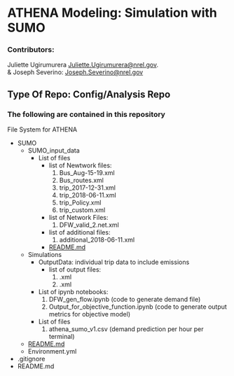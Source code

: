 # ATHENA Modeling: Simulation with SUMO
### Contributors: 
Juliette Ugirumurera <Juliette.Ugirumurera@nrel.gov>.
<br>
& Joseph Severino: <Joseph.Severino@nrel.gov>

## Type Of Repo: Config/Analysis Repo

### The following are contained in this repository

File System for ATHENA

+	SUMO
    - SUMO_input_data
       * List of files
            - list of Newtwork files:
                1. Bus_Aug-15-19.xml
                2. Bus_routes.xml
                3. trip_2017-12-31.xml
                4. trip_2018-06-11.xml
                5. trip_Policy.xml
                6. trip_custom.xml
            - list of Network Files:
                1. DFW_valid_2.net.xml
            - list of additional files:
                1. additional_2018-06-11.xml
            - [README.md](https://github.com/NREL/ATHENA-siem-sumo/tree/master/Sumo/SUMO_input_data)
    - Simulations
       * OutputData: individual trip data to include emissions
            - list of output files:
                1. .xml
                2. .xml
       * List of ipynb notebooks:
            1. DFW_gen_flow.ipynb (code to generate demand file)
            2. Output_for_objective_function.ipynb (code to generate output metrics for objective model)
       * List of files
            1. athena_sumo_v1.csv (demand prediction per hour per terminal)
    - [README.md](https://github.com/NREL/ATHENA-siem-sumo/tree/master/Sumo)
    - Environment.yml
+	.gitignore
+	README.md


